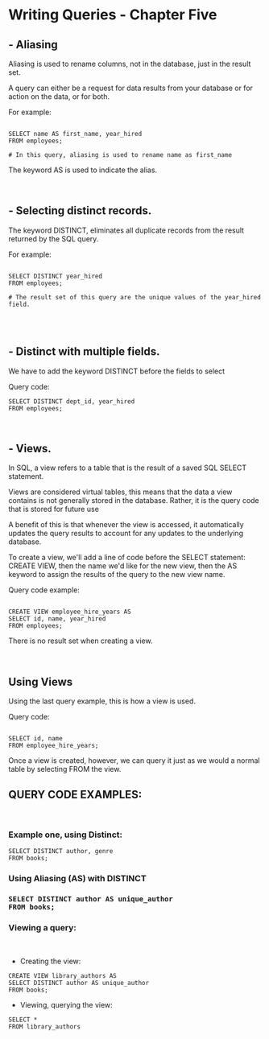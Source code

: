 <h1>Writing Queries - Chapter Five</h1>

<h2> - Aliasing </h2>

Aliasing is used to rename columns, not in the database, just in the result set.


A query can either be a request for data results from your database or for action on the data, or for both.

For example:

```

SELECT name AS first_name, year_hired
FROM employees;

# In this query, aliasing is used to rename name as first_name

```
The keyword AS is used to indicate the alias.

<br>

<h2> - Selecting distinct records. </h2>

The keyword DISTINCT, eliminates all duplicate records from the result returned by the SQL query.

For example:

````

SELECT DISTINCT year_hired
FROM employees;

# The result set of this query are the unique values of the year_hired field.


````

<br>

<h2> - Distinct with multiple fields. </h2>

We have to add the keyword DISTINCT before the fields to select

Query code:


````
SELECT DISTINCT dept_id, year_hired
FROM employees;

````

<br>


<h2> - Views. </h2>

In SQL, a view refers to a table that is the result of a saved SQL SELECT statement.

Views are considered virtual tables, this means that the data a view contains is not generally stored in the database. Rather, it is the query code that is stored for future use

A benefit of this is that whenever the view is accessed, it automatically updates the query results to account for any updates to the underlying database.

To create a view, we'll add a line of code before the SELECT statement: CREATE VIEW, then the name we'd like for the new view, then the AS keyword to assign the results of the query to the new view name.


Query code example:

````

CREATE VIEW employee_hire_years AS
SELECT id, name, year_hired
FROM employees;

````
There is no result set when creating a view.


<br>

<h2> Using Views </h2>

Using the last query example, this is how a view is used.

Query code:

````

SELECT id, name
FROM employee_hire_years;

````

Once a view is created, however, we can query it just as we would a normal table by selecting FROM the view.


<h2> QUERY CODE EXAMPLES: </h2>

<br>

<h3> Example one, using Distinct: </h3>


````
SELECT DISTINCT author, genre
FROM books;

````

<h3> Using Aliasing (AS) with DISTINCT <h3>

```
SELECT DISTINCT author AS unique_author
FROM books;

```

<h3> Viewing a query: </h3>

<br>

- Creating the view:

````
CREATE VIEW library_authors AS
SELECT DISTINCT author AS unique_author
FROM books;

````
- Viewing, querying the view:

````
SELECT * 
FROM library_authors
````